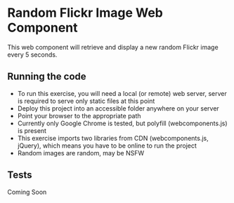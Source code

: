 # Random Flickr Image Web Component

This web component will retrieve and display a new random Flickr image every 5 seconds.

## Running the code

- To run this exercise, you will need a local (or remote) web server, server is required to serve only static files at this point
- Deploy this project into an accessible folder anywhere on your server
- Point your browser to the appropriate path
- Currently only Google Chrome is tested, but polyfill (webcomponents.js) is present
- This exercise imports two libraries from CDN (webcomponents.js, jQuery), which means you have to be online to run the project
- Random images are random, may be NSFW

## Tests

Coming Soon
